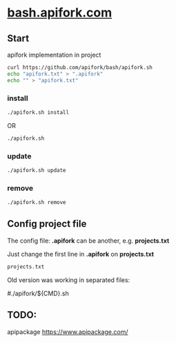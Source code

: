 # [bash.apifork.com](https://bash.apifork.com/)

## Start

apifork implementation in project

```bash
curl https://github.com/apifork/bash/apifork.sh
echo "apifork.txt" > ".apifork"
echo "" > "apifork.txt"
```

### install

```bash
./apifork.sh install
```
OR

```bash
./apifork.sh
```

### update

```bash
./apifork.sh update
```


### remove

```bash
./apifork.sh remove
```



## Config project file

The config file: **.apifork** can be another, e.g. **projects.txt**

Just change the first line in  **.apifork** on **projects.txt**
```bash
projects.txt
```

Old version was working in separated files:

#./apifork/${CMD}.sh

## TODO:

apipackage 
https://www.apipackage.com/